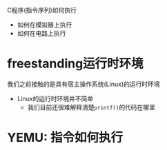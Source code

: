 C程序(指令序列)如何执行

-   如何在模拟器上执行
-   如何在电路上执行

# freestanding运行时环境

我们之前接触的是具有宿主操作系统(Linux)的运行时环境

-   Linux的运行时环境并不简单
    -   我们目前还很难解释清楚`printf()`的代码在哪里

# YEMU: 指令如何执行